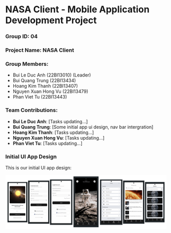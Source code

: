# NASA Client - Mobile Application Development Project

### Group ID: 04

### Project Name: NASA Client

### Group Members:
- Bui Le Duc Anh (22BI13010) (Leader)
- Bui Quang Trung (22BI13434)
- Hoang Kim Thanh (22BI13407)
- Nguyen Xuan Hong Vu (22BI13479)
- Phan Viet Tu (22BI13443)

### Team Contributions:
- **Bui Le Duc Anh**: [Tasks updating...]
- **Bui Quang Trung**: [Some initial app ui design, nav bar intergration]
- **Hoang Kim Thanh**: [Tasks updating...]
- **Nguyen Xuan Hong Vu**: [Tasks updating...]
- **Phan Viet Tu**: [Tasks updating...]

### Initial UI App Design

This is our initial UI app design:

![Initial UI Design](demo_app.png)